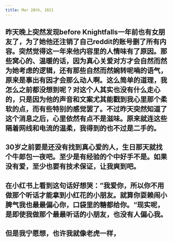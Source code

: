 ```yaml
---
title: Mar 28th, 2021
---
```


## 昨天晚上突然发现before Knightfalls一年前也有女朋友了，为了她他还注销了自己reddit的账号删了所有内容。突然觉得这一年来他内容里的人情味有了原因。那些窝心的、温暖的话，因为真心关爱对方才会自然而然为她考虑的逻辑，还有那些自然而然婉转呢喃的语气，原来是事出有因才会那么动人啊。这么简单的道理，我怎么之前都没想到呢？对这个人其实也没有什么走心的，只是因为他的声音和文案尤其能戳到我心里那个柔软的点，而有些特别的感觉罢了。不过昨天突然知道了这个消息之后，心里依然有点不是滋味。原来就连这些隔着网线和电流的温柔，我得到的也不过是二手的。
## 30岁之前要是还没有找到真心爱的人，生日那天就找个牛郎包一夜吧。至少是有经验的个中好手不是。如果没有爱，至少也要有技术保证，让我爽到吧。
## 在小红书上看到这句话好想哭：”我爱你，所以你不用做那个听话才能拿到小红花的小朋友。就算你耍赖闹小脾气我也最最偏心你，口袋里的糖都给你。“现实呢，是即使我做那个最最听话的小朋友，也没有人偏心我。
## 但是我宁愿想，也许我就像老虎一样，
